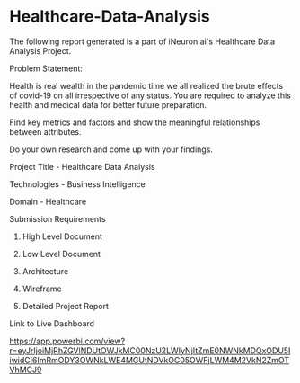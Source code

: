 # Healthcare-Data-Analysis

The following report generated is a part of iNeuron.ai's Healthcare Data Analysis Project.



Problem Statement:

Health is real wealth in the pandemic time we all realized the brute effects of covid-19 on all irrespective of any status. You are required to analyze this health and medical data for better future preparation.

Find key metrics and factors and show the meaningful relationships between attributes.

Do your own research and come up with your findings.

Project Title - Healthcare Data Analysis

Technologies - Business Intelligence

Domain - Healthcare



Submission Requirements

1. High Level Document

2. Low Level Document

3. Architecture

4. Wireframe

5. Detailed Project Report



Link to Live Dashboard



https://app.powerbi.com/view?r=eyJrIjoiMjRhZGVlNDUtOWJkMC00NzU2LWIyNjItZmE0NWNkMDQxODU5IiwidCI6ImRmODY3OWNkLWE4MGUtNDVkOC05OWFjLWM4M2VkN2ZmOTVhMCJ9
